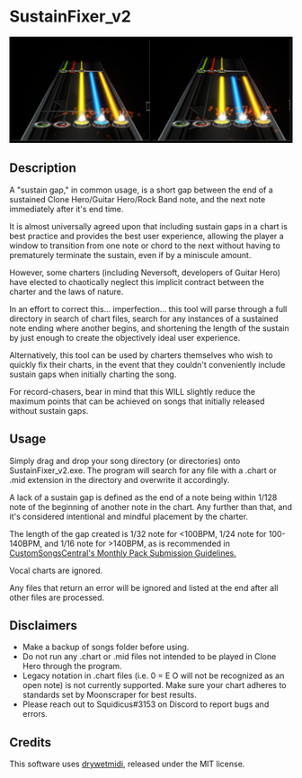 # SustainFixer_v2

![ScreenShot](/Resources/Images/SustainGapEx.png)

## Description
A "sustain gap," in common usage, is a short gap between the end of a sustained Clone Hero/Guitar Hero/Rock Band note, and the next note immediately after it's end time.

It is almost universally agreed upon that including sustain gaps in a chart is best practice and provides the best user experience, allowing the player a window to transition from one note or chord to the next without having to prematurely terminate the sustain, even if by a miniscule amount.
 
However, some charters (including Neversoft, developers of Guitar Hero) have elected to chaotically neglect this implicit contract between the charter and the laws of nature.

In an effort to correct this... imperfection... this tool will parse through a full directory in search of chart files, search for any instances of a sustained note ending where another begins, and shortening the length of the sustain by just enough to create the objectively ideal user experience.
 
Alternatively, this tool can be used by charters themselves who wish to quickly fix their charts, in the event that they couldn't conveniently include sustain gaps when initially charting the song.

For record-chasers, bear in mind that this WILL slightly reduce the maximum points that can be achieved on songs that initially released without sustain gaps.
 
## Usage
Simply drag and drop your song directory (or directories) onto SustainFixer_v2.exe. The program will search for any file with a .chart or .mid extension in the directory and overwrite it accordingly.

A lack of a sustain gap is defined as the end of a note being within 1/128 note of the beginning of another note in the chart. Any further than that, and it's considered intentional and mindful placement by the charter.

The length of the gap created is 1/32 note for <100BPM, 1/24 note for 100-140BPM, and 1/16 note for >140BPM, as is recommended in [CustomSongsCentral's Monthly Pack Submission Guidelines.](https://customsongscentral.com/monthly-pack-submission-guidelines/)

Vocal charts are ignored.

Any files that return an error will be ignored and listed at the end after all other files are processed.

## Disclaimers
* Make a backup of songs folder before using.
* Do not run any .chart or .mid files not intended to be played in Clone Hero through the program.
* Legacy notation in .chart files (i.e. 0 = E O will not be recognized as an open note) is not currently supported. Make sure your chart adheres to standards set by Moonscraper for best results.
* Please reach out to Squidicus#3153 on Discord to report bugs and errors.

## Credits
This software uses [drywetmidi](https://github.com/melanchall/drywetmidi), released under the MIT license.